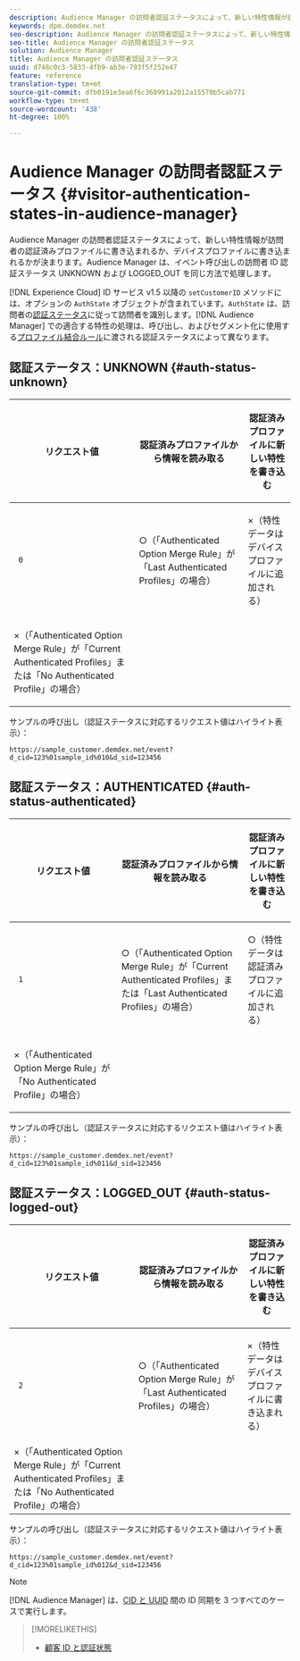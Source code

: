 ```yaml
---
description: Audience Manager の訪問者認証ステータスによって、新しい特性情報が訪問者の認証済みプロファイルに書き込まれるか、デバイスプロファイルに書き込まれるかが決まります。Audience Manager は、イベント呼び出しの訪問者 ID 認証ステータス UNKNOWN および LOGGED_OUT を同じ方法で処理します。
keywords: dpm.demdex.net
seo-description: Audience Manager の訪問者認証ステータスによって、新しい特性情報が訪問者の認証済みプロファイルに書き込まれるか、デバイスプロファイルに書き込まれるかが決まります。Audience Manager は、イベント呼び出しの訪問者 ID 認証ステータス UNKNOWN および LOGGED_OUT を同じ方法で処理します。
seo-title: Audience Manager の訪問者認証ステータス
solution: Audience Manager
title: Audience Manager の訪問者認証ステータス
uuid: d748c0c3-5833-4fb9-ab3e-793f5f252e47
feature: reference
translation-type: tm+mt
source-git-commit: dfb0191e3ea6f6c360991a2012a15570b5cab771
workflow-type: tm+mt
source-wordcount: '438'
ht-degree: 100%

---
```



# Audience Manager の訪問者認証ステータス {#visitor-authentication-states-in-audience-manager}

Audience Manager の訪問者認証ステータスによって、新しい特性情報が訪問者の認証済みプロファイルに書き込まれるか、デバイスプロファイルに書き込まれるかが決まります。Audience Manager は、イベント呼び出しの訪問者 ID 認証ステータス UNKNOWN および LOGGED_OUT を同じ方法で処理します。

[!DNL Experience Cloud] ID サービス v1.5 以降の `setCustomerID` メソッドには、オプションの `AuthState` オブジェクトが含まれています。`AuthState` は、訪問者の[認証ステータス](https://docs.adobe.com/content/help/ja-JP/id-service/using/reference/authenticated-state.html)に従って訪問者を識別します。[!DNL Audience Manager] での適合する特性の処理は、呼び出し、およびセグメント化に使用する[プロファイル結合ルール](../features/profile-merge-rules/merge-rules-dashboard.md)に渡される認証ステータスによって異なります。

## 認証ステータス：UNKNOWN {#auth-status-unknown}

<table id="table_E1EA51533FAE4BBFB338D6F6116BC1F9"> 
 <thead> 
  <tr> 
   <th colname="col1" class="entry"> <p>リクエスト値 </p> </th> 
   <th colname="col2" class="entry"> <p> 認証済みプロファイルから情報を<b>読み取る</b> </p> </th> 
   <th colname="col3" class="entry"> <p> 認証済みプロファイルに新しい特性を<b>書き込む</b> </p> </th> 
  </tr> 
 </thead>
 <tbody> 
  <tr> 
   <td colname="col1" morerows="1"> <p> <code> 0 </code> </p> </td> 
   <td colname="col2"> <p>○（「Authenticated Option Merge Rule」が「Last Authenticated Profiles」の場合） </p> </td> 
   <td colname="col3" morerows="1"> <p>×（特性データはデバイスプロファイルに追加される） </p> </td> 
  </tr> 
  <tr> 
   <td colname="col2"> <p>×（「Authenticated Option Merge Rule」が「Current Authenticated Profiles」または「No Authenticated Profile」の場合） </p> </td> 
  </tr> 
 </tbody> 
</table>

サンプルの呼び出し（認証ステータスに対応するリクエスト値はハイライト表示）：

`https://sample_customer.demdex.net/event?d_cid=123%01sample_id%010&d_sid=123456`

## 認証ステータス：AUTHENTICATED {#auth-status-authenticated}

<table id="table_956ABF96024744308F7773E1F96482B7"> 
 <thead> 
  <tr> 
   <th colname="col1" class="entry"> <p>リクエスト値 </p> </th> 
   <th colname="col2" class="entry"> <p> 認証済みプロファイルから情報を<b>読み取る</b> </p> </th> 
   <th colname="col3" class="entry"> <p> 認証済みプロファイルに新しい特性を<b>書き込む</b> </p> </th> 
  </tr> 
 </thead>
 <tbody> 
  <tr> 
   <td colname="col1" morerows="1"> <p> <code> 1 </code> </p> </td> 
   <td colname="col2"> <p>○（「Authenticated Option Merge Rule」が「Current Authenticated Profiles」または「Last Authenticated Profiles」の場合） </p> </td> 
   <td colname="col3" morerows="1"> <p>○（特性データは認証済みプロファイルに追加される） </p> </td> 
  </tr> 
  <tr> 
   <td colname="col2"> <p>×（「Authenticated Option Merge Rule」が「No Authenticated Profile」の場合） </p> </td> 
  </tr> 
 </tbody> 
</table>

サンプルの呼び出し（認証ステータスに対応するリクエスト値はハイライト表示）：

`https://sample_customer.demdex.net/event?d_cid=123%01sample_id%011&d_sid=123456`

## 認証ステータス：LOGGED_OUT {#auth-status-logged-out}

<table id="table_783F0CBB0431482AA49F41468FA65B19"> 
 <thead> 
  <tr> 
   <th colname="col1" class="entry"> <p>リクエスト値 </p> </th> 
   <th colname="col2" class="entry"> <p> 認証済みプロファイルから情報を<b>読み取る</b> </p> </th> 
   <th colname="col3" class="entry"> <p> 認証済みプロファイルに新しい特性を<b>書き込む</b> </p> </th> 
  </tr> 
 </thead>
 <tbody> 
  <tr> 
   <td colname="col1" morerows="1"> <p> <code> 2 </code> </p> </td> 
   <td colname="col2"> ○（「Authenticated Option Merge Rule」が「Last Authenticated Profiles」の場合） </td> 
   <td colname="col3" morerows="1"> <p>×（特性データはデバイスプロファイルに書き込まれる） </p> </td> 
  </tr> 
  <tr> 
   <td colname="col2"> ×（「Authenticated Option Merge Rule」が「Current Authenticated Profiles」または「No Authenticated Profile」の場合） </td> 
  </tr> 
 </tbody> 
</table>

サンプルの呼び出し（認証ステータスに対応するリクエスト値はハイライト表示）：

`https://sample_customer.demdex.net/event?d_cid=123%01sample_id%012&d_sid=123456`

>[!NOTE]
>
>[!DNL Audience Manager] は、[CID と UUID](../reference/ids-in-aam.md) 間の ID 同期を 3 つすべてのケースで実行します。

>[!MORELIKETHIS]
>
>* [顧客 ID と認証状態](https://docs.adobe.com/content/help/en/id-service/using/reference/authenticated-state.html)

